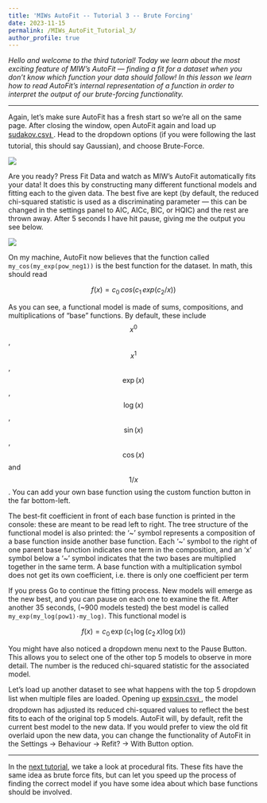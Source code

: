 ```yaml
---
title: 'MIWs AutoFit -- Tutorial 3 -- Brute Forcing'
date: 2023-11-15
permalink: /MIWs_AutoFit_Tutorial_3/
author_profile: true
---
```


_Hello and welcome to the third tutorial! Today we learn about the most exciting feature of MIW’s AutoFit — 
finding a fit for a dataset when you don’t know which function your data should follow! In this lesson we learn 
how to read AutoFit’s internal representation of a function in order to interpret the output of our 
brute-forcing functionality._

---

Again, let’s make sure AutoFit has a fresh start so we’re all on the same page. After closing the window, 
open AutoFit again and load up 
<a href="http://mattingliswhalen.github.io/data/MIWsAutoFitTutorial/sudakov.csv">
sudakov.csv⭳
</a>.
Head to the dropdown options (if you were following the last tutorial, this should say Gaussian), and choose 
Brute-Force.

<img src="https://mattingliswhalen.github.io/images/MIWsAutoFitTutorial/sudakov.jpg">

Are you ready? Press Fit Data and watch as MIW’s AutoFit automatically fits your data! It does this by 
constructing many different functional models and fitting each to the given data. The best five are kept 
(by default, the reduced chi-squared statistic is used as a discriminating parameter — this can be changed 
in the settings panel to AIC, AICc, BIC, or HQIC) and the rest are thrown away. After 5 seconds I have 
hit pause, giving me the output you see below.

<img src="https://mattingliswhalen.github.io/images/MIWsAutoFitTutorial/sudakov_5s.jpg">

On my machine, AutoFit now believes that the function called `my_cos(my_exp(pow_neg1))` is the best function 
for the dataset. In math, this should read

$$f(x) = c_0\,cos(c_1\,exp(c_2/x))$$

As you can see, a functional model is made of sums, compositions, and multiplications of “base” functions. 
By default, these include $$x^0$$, $$x^1$$, $$\exp(x)$$, $$\log(x)$$, $$\sin(x)$$, $$\cos(x)$$ and $$1/x$$. 
You can add your own base function using the custom function button in the far bottom-left.

The best-fit coefficient in front of each base function is printed in the console: these are meant to be 
read left to right. The tree structure of the functional model is also printed: the ‘~’ symbol represents 
a composition of a base function inside another base function. Each ‘~’ symbol to the right of one 
parent base function indicates one term in the composition, and an ‘x’ symbol below a ‘~’ symbol indicates 
that the two bases are multiplied together in the same term. A base function with a multiplication symbol 
does not get its own coefficient, i.e. there is only one coefficient per term

If you press Go to continue the fitting process. New models will emerge as the new best, and you can pause 
on each one to examine the fit. After another 35 seconds, (~900 models tested) the best model is called 
`my_exp(my_log(pow1)·my_log)`. This functional model is

$$f(x) = c_0\,\exp(c_1\,\log(c_2\,x)\log(x))$$

You might have also noticed a dropdown menu next to the Pause Button. This allows you to select one of the 
other top 5 models to observe in more detail. The number is the reduced chi-squared statistic for the associated model.

Let’s load up another dataset to see what happens with the top 5 dropdown list when multiple files are loaded. 
Opening up 
<a href="http://mattingliswhalen.github.io/data/MIWsAutoFitTutorial/expsin.csv">
expsin.csv⭳
</a>, the model dropdown has adjusted its reduced chi-squared values to reflect the best fits to each of 
the original top 5 models. AutoFit will, by default, refit the current best model to the new data. If you 
would prefer to view the old fit overlaid upon the new data, you can change the functionality of AutoFit 
in the Settings -> Behaviour -> Refit? -> With Button option.

---

In the [next tutorial](https://mattingliswhalen.github.io/MIWs_AutoFit_Tutorial_4/), we take a look at 
procedural fits. These fits have the same idea as brute force fits, 
but can let you speed up the process of finding the correct model if you have some idea about which base functions 
should be involved.
